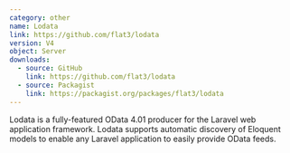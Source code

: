 ```yaml
---
category: other
name: Lodata
link: https://github.com/flat3/lodata
version: V4 
object: Server
downloads:
  - source: GitHub
    link: https://github.com/flat3/lodata
  - source: Packagist
    link: https://packagist.org/packages/flat3/lodata
---
```

Lodata is a fully-featured OData 4.01 producer for the Laravel web application framework.
Lodata supports automatic discovery of Eloquent models to enable any Laravel application to easily provide OData feeds.
